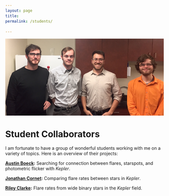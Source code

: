 ```yaml
---
layout: page
title: 
permalink: /students/

---
```


![](assets/students2016.JPG)


# Student Collaborators

I am fortunate to have a group of wonderful students working with me on a variety of topics. Here is an overview of their projects:



**[Austin Boeck](https://github.com/austin-boeck):** Searching for connection between flares, starspots, and photometric flicker with *Kepler*.

**[Jonathan Cornet](https://github.com/cornetj2):** Comparing flare rates between stars in *Kepler*.

**[Riley Clarke](https://github.com/RileyWClarke):** Flare rates from wide binary stars in the *Kepler* field.
